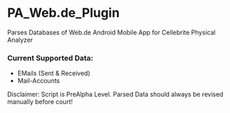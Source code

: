 # PA_Web.de_Plugin
Parses Databases of Web.de Android Mobile App for Cellebrite Physical Analyzer

### Current Supported Data:
* EMails (Sent & Received)
* Mail-Accounts

Disclaimer:
Script is PreAlpha Level. Parsed Data should always be revised manually before court!
